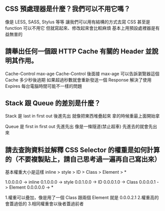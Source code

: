 ## CSS 預處理器是什麼？我們可以不用它嗎？
像是 LESS, SASS, Stylus 等等
讓我們可以用有結構的方式去寫 CSS
甚至是 function
可以不用它
但就寫起來、修改起來會比較麻煩
基本上用預設處裡器是有益無害的

## 請舉出任何一個跟 HTTP Cache 有關的 Header 並說明其作用。
Cache-Control  max-age
Cache-Control 後面接 max-age
可以告訴瀏覽器這個 Cache 多少秒後過期
如果超過秒數就會重新發送一個 Response
解決了使用 Expires 每台電腦時間可能不一樣的問題


## Stack 跟 Queue 的差別是什麼？
Stack 是 last in first out 後進先出
就像把東西堆疊起來
拿的時候重最上面開始拿

Queue 是 first in first out 先進先出
像是一條隧道(禁止超車)
先進去的就會先出來

## 請去查詢資料並解釋 CSS Selector 的權重是如何計算的（不要複製貼上，請自己思考過一遍再自己寫出來）
基本權重大小是這樣
inline > style > ID > Class > Element > *

1.0.0.0.0 -> inline 
0.1.0.0.0 -> style 
0.0.1.0.0 -> ID
0.0.0.1.0 -> Class
0.0.0.0.1 -> Element
0.0.0.0.0 -> *


1.權重可以疊加，像是用了一個 Class 跟兩個 Element 就是 0.0.0.2.1
2.權重高的會蓋過低的
3.相同權重會以後者蓋過前者